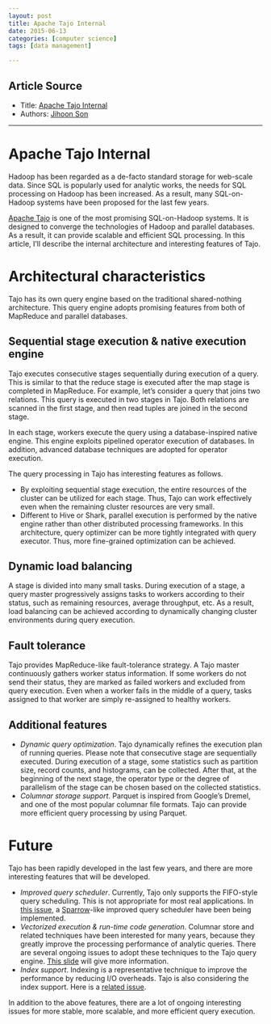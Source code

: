 ```yaml
---
layout: post
title: Apache Tajo Internal
date: 2015-06-13
categories: [computer science]
tags: [data management]

---
```



## Article Source 
* Title: [Apache Tajo Internal](https://jihoonson.wordpress.com/2014/09/22/apache-tajo-internal/)
* Authors: [Jihoon
Son](https://jihoonson.wordpress.com/author/jihoonson/ "View all posts by Jihoon Son")

---

Apache Tajo Internal 
====================

Hadoop has been regarded as a de-facto standard storage for web-scale
data. Since SQL is popularly used for analytic works, the needs for SQL
processing on Hadoop has been increased. As a result, many SQL-on-Hadoop
systems have been proposed for the last few years.

[Apache Tajo](http://tajo.apache.org) is one of the most promising
SQL-on-Hadoop systems. It is designed to converge the technologies of
Hadoop and parallel databases. As a result, it can provide scalable and
efficient SQL processing. In this article, I’ll describe the internal
architecture and interesting features of Tajo.

# Architectural characteristics

Tajo has its own query engine based on the traditional shared-nothing
architecture. This query engine adopts promising features from both of
MapReduce and parallel databases.

## Sequential stage execution & native execution engine

Tajo executes consecutive stages sequentially during execution of a
query. This is similar to that the reduce stage is executed after the
map stage is completed in MapReduce. For example, let’s consider a query
that joins two relations. This query is executed in two stages in Tajo.
Both relations are scanned in the first stage, and then read tuples are
joined in the second stage.

In each stage, workers execute the query using a database-inspired
native engine. This engine exploits pipelined operator execution of
databases. In addition, advanced database techniques are adopted for
operator execution.

The query processing in Tajo has interesting features as follows.

-   By exploiting sequential stage execution, the entire resources of
    the cluster can be utilized for each stage. Thus, Tajo can work
    effectively even when the remaining cluster resources are very
    small.
-   Different to Hive or Shark, parallel execution is performed by the
    native engine rather than other distributed processing frameworks.
    In this architecture, query optimizer can be more tightly integrated
    with query executor. Thus, more fine-grained optimization can be
    achieved.

## Dynamic load balancing

A stage is divided into many small tasks. During execution of a stage, a
query master progressively assigns tasks to workers according to their
status, such as remaining resources, average throughput, etc. As a
result, load balancing can be achieved according to dynamically changing
cluster environments during query execution.

## Fault tolerance

Tajo provides MapReduce-like fault-tolerance strategy. A Tajo master
continuously gathers worker status information. If some workers do not
send their status, they are marked as failed workers and excluded from
query execution. Even when a worker fails in the middle of a query,
tasks assigned to that worker are simply re-assigned to healthy workers.

## Additional features

-   *Dynamic query optimization*. Tajo dynamically refines the execution
    plan of running queries. Please note that consecutive stage are
    sequentially executed. During execution of a stage, some statistics
    such as partition size, record counts, and histograms, can be
    collected. After that, at the beginning of the next stage, the
    operator type or the degree of parallelism of the stage can be
    chosen based on the collected statistics.
-   *Columnar storage support*. Parquet is inspired from Google’s
    Dremel, and one of the most popular columnar file formats. Tajo can
    provide more efficient query processing by using Parquet.

# Future

Tajo has been rapidly developed in the last few years, and there are
more interesting features that will be developed.

-   *Improved query scheduler*. Currently, Tajo only supports the
    FIFO-style query scheduling. This is not appropriate for most real
    applications. In [this
    issue](https://issues.apache.org/jira/browse/TAJO-540), a
    [Sparrow](https://github.com/radlab/sparrow)-like improved query
    scheduler have been being implemented.
-   *Vectorized execution & run-time code generation*. Columnar store
    and related techniques have been interested for many years, because
    they greatly improve the processing performance of analytic queries.
    There are several ongoing issues to adopt these techniques to the
    Tajo query engine. [This
    slide](http://www.slideshare.net/gruter/hadoop-summit-2014-query-optimization-and-jitbased-vectorized-execution-in-apache-tajo)
    will give more information.
-   *Index support*. Indexing is a representative technique to improve
    the performance by reducing I/O overheads. Tajo is also considering
    the index support. Here is a [related
    issue](https://issues.apache.org/jira/browse/TAJO-835).

In addition to the above features, there are a lot of ongoing interesting issues for more stable, more scalable, and more efficient query execution.


